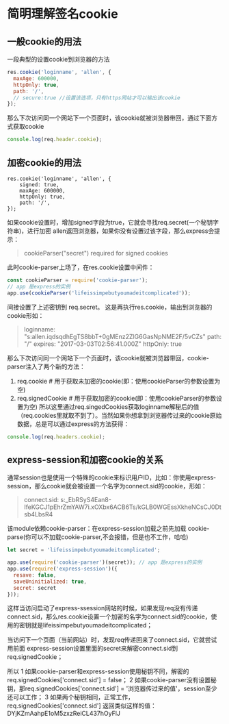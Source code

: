 # 简明理解签名cookie



## 一般cookie的用法

一段典型的设置cookie到浏览器的方法

```js
res.cookie('loginname', 'allen', {
  maxAge: 600000,
  httpOnly: true,
  path: '/',
  // secure:true //设置该选项，只有https网站才可以输出该cookie
});
```
那么下次访问同一个网站下一个页面时，该cookie就被浏览器带回，通过下面方式获取cookie

```js
console.log(req.header.cookie);
```



## 加密cookie的用法

```
res.cookie('loginname', 'allen', {
    signed: true,
    maxAge: 600000,
    httpOnly: true,
    path: '/',
});
```
如果cookie设置时，增加signed字段为true，它就会寻找req.secret(一个秘钥字符串)，进行加密 allen返回浏览器，如果你没有设置过该字段，那么express会提示：

> cookieParser("secret") required for signed cookies


此时cookie-parser上场了，在res.cookie设置中间件：

```js
const cookieParser = require('cookie-parser');
// app 是express的实例
app.use(cookieParser('lifeissimpebutyoumadeitcomplicated'));
```

间接设置了上述密钥到 req.secret。 这是再执行res.cookie，输出到浏览器的cookie形如：

> loginname: "s:allen.iqdsqdhEgTS8bbT+0gMEnz2ZlG6GasNpNME2F/5vCZs" path: "/" expires: "2017-03-03T02:56:41.000Z" httpOnly: true

那么下次访问同一个网站下一个页面时，该cookie就被浏览器带回，cookie-parser注入了两个新的方法：

1. req.cookie # 用于获取未加密的cookie(即：使用cookieParser的参数设置为空)
2. req.signedCookie # 用于获取加密的cookie(即：使用cookieParser的参数设置为空) 所以这里通过req.singedCookies获取loginname解秘后的值（req.cookies里就取不到了）。当然如果你想拿到浏览器传过来的cookie原始数据，总是可以通过express的方法获得：

```js
console.log(req.headers.cookie);
```



## express-session和加密cookie的关系

通常session也是使用一个特殊的cookie来标识用户ID，比如：你使用express-session，那么cookie就会被设置一个名字为connect.sid的cookie，形如：

> connect.sid: s:_EbRSyS4Ean8-IfeKGCJ1pEhrZmYAW7i.xOXbx6ACB6Ts/kGLB0WGEssXkheNCsCJ0Dtsb4LbsR4


该module依赖cookie-parser：在express-session加载之前先加载 cookie-parse(你可以不加载cookie-parser,不会报错，但是也不工作，哈哈)

```js
let secret = 'lifeissimpebutyoumadeitcomplicated';

app.use(require('cookie-parser')(secret)); // app 是express的实例
app.use(require('express-session')({
  resave: false,
  saveUninitialized: true,
  secret: secret
}));
```

这样当访问启动了express-ssession网站的时候，如果发现req没有传递connect.sid，那么res.cookie设置一个加密的名字为connect.sid的cookie，使用的密钥就是lifeissimpebutyoumadeitcomplicated；

当访问下一个页面（当前网站）时，发现req传递回来了connect.sid，它就尝试用前面 express-session设置里面的secret来解密connect.sid到req.signedCookie；

所以 1 如果cookie-parser和express-session使用秘钥不同，解密的req.signedCookies['connect.sid'] = false； 2 如果cookie-parser没有设置秘钥，那req.signedCookies['connect.sid'] = '浏览器传过来的值'，session至少还可以工作； 3 如果两个秘钥相同，正常工作，req.signedCookies['connect.sid'] 返回类似这样的值：DYjKZmAahpE1oM5zxzReiCL437hOyFlJ